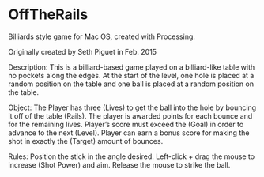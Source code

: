 # OffTheRails
Billiards style game for Mac OS, created with Processing.

Originally created by Seth Piguet in Feb. 2015

Description:
This is a billiard-based game played on a billiard-like table with no pockets along the edges. At the start of the level, one hole is placed at a random position on the table and one ball is placed at a random position on the table.

Object:
The Player has three (Lives) to get the ball into the hole by bouncing it off of the table (Rails).  The player is awarded points for each bounce and for the remaining lives. Player’s score must exceed the (Goal) in order to advance to the next (Level). Player can earn a bonus score for making the shot in exactly the (Target) amount of bounces.

Rules:
Position the stick in the angle desired. 
Left-click + drag the mouse to increase (Shot Power) and aim.
Release the mouse to strike the ball.


